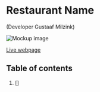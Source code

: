 # Restaurant Name
(Developer Gustaaf Milzink)

![Mockup image]()

[Live webpage]()

## Table of contents

1. []